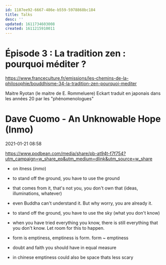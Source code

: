 ```yaml
---
id: 1187ee92-6667-486e-b559-5978868bc184
title: Talks
desc: ''
updated: 1611734603008
created: 1611215910011
---
```


# Épisode 3 : La tradition zen : pourquoi méditer ?

https://www.franceculture.fr/emissions/les-chemins-de-la-philosophie/bouddhisme-34-la-tradition-zen-pourquoi-mediter

Maitre Ryotan (le maitre de E. Rommeluere)
Eckart traduit en japonais dans les années 20 par les "phénomenologues"


# Dave Cuomo - An Unknowable Hope (Inmo)

2021-01-21 08:58

https://www.podbean.com/media/share/pb-at94t-f7f754?utm_campaign=w_share_ep&utm_medium=dlink&utm_source=w_share

* on itness (_inmo_)
* to stand off the ground, you have to use the ground

* that comes from it, that's not you, you don't own that (ideas, illuminations, whatever)
* even Buddha can't understand it. But why worry, you are already it.
* to stand off the ground, you have to use the sky (what you don't know)
* when you have tried everything you know, there is still everything that you don't know. Let room for this to happen.
* form is emptiness, emptiness is form. form ~ emptiness
* doubt and faith you should have in equal measure
* in chinese emptiness could also be space thats less scary

